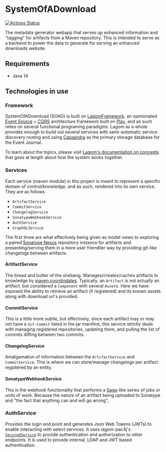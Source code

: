 # SystemOfADownload

[![Actions Status](https://github.com/SpongePowered/SystemOfADownload/actions/workflows/build-project.yaml/badge.svg)](https://github.com/SpongePowered/SystemOfADownload/actions/workflows/build-project.yaml)

The metadata generator webapp that serves up enhanced information
and "tagging" for artifacts from a Maven repository. This is intended to
serve as a backend to power the data to generate for serving an enhanced
downloads website.

## Requirements

- Java 14

## Technologies in use

### Framework

SystemOfADownload (SOAD) is built on [LagomFramework], an opinionated
[Event Source] + [CQRS] architecture framework built on [Play], and as such relies
on several functional programing paradigms. Lagom as a whole provides enough
to build out several services with semi-automatic service discovery routing
and using [Cassandra] as the primary storage database for the Event Journal.

To learn about the topics, please visit
[Lagom's documentation on concepts](https://www.lagomframework.com/documentation/1.6.x/java/CoreConcepts.html)
that goes at length about how the system works together.

### Services
Each service (maven module) in this project is meant to represent a specific
domain of control/knowledge, and as such, rendered into its own service. They are
as follows
- `ArtifactService`
- `CommitService`
- `ChangelogService`
- `SonatypeWebhookService`
- `AuthService`
- `GraphQLService`

The first three are what effectively being given as model views to exploring a paired
[Sonatype Nexus] repository instance for artifacts and presenting/serving them in a
more user friendlier way by providing git-like changelogs between artifacts. 

#### ArtifactService

The bread and butter of the shebang. Manages/creates/caches artifacts to knowledge by
[maven coordindates](https://maven.apache.org/pom.html#Maven_Coordinates). Typically,
an `Artifact` is not actually an artifact, but considered a `Component` with several
`Asset`s. Here we have exposed the ability to retrieve an artifact (if registered) and
its known assets along with download url's provided.

#### CommitService

This is a little more subtle, but effectively, since each artifact may or may not have a
`Git-Commit` listed in the jar manifest, this service strictly deals with managing registered
repositories, updating them, and pulling the list of commits diffing between two commits.

#### ChangelogService

Amalgamation of information between the `ArtifactService` and `CommitService`. This is where
we can store/manage changelogs per artifact regsitered by an entity.

#### SonatypeWebhookService

This is the webhook functionality that performs a [Saga]-like series of jobs or units of
work. Because the nature of an artifact being uploaded to Sonatype and "the fact that anything
can and will go wrong", 

### AuthService

Provides the login end point and generates Json Web Tokens (JWTs) to enable interacting
with select services. It uses lagom-pac4j's [`SecuredService`] to provide authentication
and authorization to other endpoints. It is used to provide internal, LDAP and JWT based
authentication.

[LagomFramework]:https://lagomframework.com/
[Event Source]:https://docs.microsoft.com/en-us/azure/architecture/patterns/event-sourcing
[CQRS]:https://docs.microsoft.com/en-us/azure/architecture/patterns/cqrs
[Play]:https://www.playframework.com
[Cassandra]:https://cassandra.apache.org
[Sonatype Nexus]:https://www.sonatype.com/nexus/repository-pro
[Saga]:https://docs.microsoft.com/en-us/azure/architecture/reference-architectures/saga/saga
[`SecuredService`]:https://github.com/pac4j/lagom-pac4j/blob/master/shared/src/main/java/org/pac4j/lagom/javadsl/SecuredService.java
